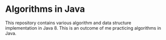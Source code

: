 # Algorithms in Java
This repository contains various algorithm and data structure implementation in Java 8. This is an outcome of me practicing algorithms in Java.
